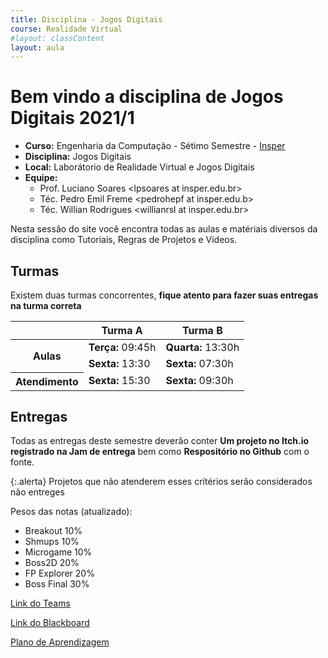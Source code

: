 ```yaml
---
title: Disciplina - Jogos Digitais
course: Realidade Virtual
#layout: classContent
layout: aula
---
```


# Bem vindo a disciplina de Jogos Digitais 2021/1

- **Curso:** Engenharia da Computação - Sétimo Semestre - [Insper](https://www.insper.edu.br/)
- **Disciplina:** Jogos Digitais
- **Local:** Laborátorio de Realidade Virtual e Jogos Digitais
- **Equipe:**
	- Prof. Luciano Soares \<lpsoares at insper.edu.br\>
	- Téc. Pedro Emil Freme \<pedrohepf at insper.edu.b\>
	- Téc. Willian Rodrigues \<willianrsl at insper.edu.br\>

Nesta sessão do site você encontra todas as aulas e matériais diversos da disciplina como Tutoriais, Regras de Projetos e Vídeos.

## Turmas

Existem duas turmas concorrentes, **fique atento para fazer suas entregas na turma correta**

<table>
	<thead>
		<tr>
		<th></th>
		<th> Turma A </th>
		<th> Turma B </th>
		</tr>
	</thead>
	<tbody>
		<tr>
			<th rowspan="2">Aulas</th>
			<td><b>Terça:</b> 09:45h</td>
			<td><b>Quarta:</b> 13:30h</td>
		</tr>
		<tr>
			<td><b>Sexta:</b> 13:30</td>
			<td><b>Sexta:</b> 07:30h</td>
		</tr>
		<tr>
			<th>Atendimento</th>
			<td><b>Sexta:</b> 15:30</td>
			<td><b>Sexta:</b> 09:30h</td>
		</tr>
	</tbody>
</table>

## Entregas

Todas as entregas deste semestre deverão conter **Um projeto no Itch.io registrado na Jam de entrega** bem como **Respositório no Github** com o fonte.

{:.alerta}
Projetos que não atenderem esses crítérios serão considerados não entreges

Pesos das notas (atualizado): 
- Breakout 10%
- Shmups 10%
- Microgame 10%
- Boss2D 20%
- FP Explorer 20%
- Boss Final 30%

[Link do Teams](https://teams.microsoft.com/l/team/19%3af1be3a004d324410a1935d05dcd15b98%40thread.tacv2/conversations?groupId=6aa3fc2b-1dcb-4d28-9dd0-018eedc52624&tenantId=6370a6c0-7b90-4709-bd6e-59c28ede833b)

[Link do Blackboard](https://insper.blackboard.com/webapps/blackboard/execute/announcement?method=search&context=course&course_id=_35181_1)

[Plano de Aprendizagem](https://drive.google.com/file/d/1ZEskWp5AIjxTe0ToAoNTju5S7eDyjjbg/view?usp=sharing)

